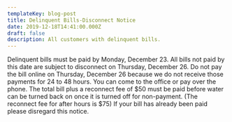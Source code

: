 ```yaml
---
templateKey: blog-post
title: Delinquent Bills-Disconnect Notice
date: 2019-12-18T14:41:00.000Z
draft: false
description: All customers with delinquent bills.
---
```

Delinquent bills must be paid by Monday, December 23.  All bills not paid by this date are subject to disconnect on Thursday, December 26.  Do not pay the bill online on Thursday, December 26 because we do not receive those payments for 24 to 48 hours.  You can come to the office or pay over the phone.  The total bill plus a reconnect fee of $50 must be paid before water can be turned back on once it is turned off for non-payment.   (The reconnect fee for after hours is $75)  If your bill has already been paid please disregard this notice.
